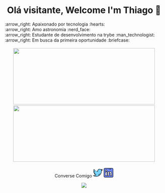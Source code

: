 <h1 align="center">Olá visitante, Welcome I'm Thiago 👋</h1>

<div align="left">
:arrow_right:	Apaixonado por tecnologia :hearts:	<br>
:arrow_right:	Amo astronomia :nerd_face:	<br>
:arrow_right:	Estudante de desenvolvimento na trybe :man_technologist:	<br>
:arrow_right:	Em busca da primeira oportunidade :briefcase:		<br>
</div>

<br/>
<!-- GITHUB STATUS -->
<div align="center">
  <img height="180em" width="450px" src="https://github-readme-stats.vercel.app/api?username=ts-dart&show_icons=true&theme=dracula&include_all_commits=true&count_private=true"/>
  <img height="180em" width="450px" src="https://github-readme-stats.vercel.app/api/top-langs/?username=ts-dart&layout=compact&langs_count=7&theme=dracula"/>

  <!-- TEMAS: dark, radical, merko, gruvbox, tokyonight, onedark, cobalt, synthwave, highcontrast, dracula -->
</div>

<br>

<!-- REDES SOCIAIS -->
<div align="center">
  Converse Comigo
  <a href="https://twitter.com/edusan_thiago target="_blank"><img width="30px" src="https://raw.githubusercontent.com/8bithemant/8bithemant/master/twitter.png?raw=true" target="_blank"></a>
  <a href="https://www.linkedin.com/in/thiago-henrique-da-silva-souza-634162127/" target="_blank"><img width="30px" src="https://raw.githubusercontent.com/8bithemant/8bithemant/master/linkedin.png?raw=true"" target="_blank"></a>  
  
  ![](https://visitor-badge.glitch.me/badge?page_id=ts-dart)
</div>



